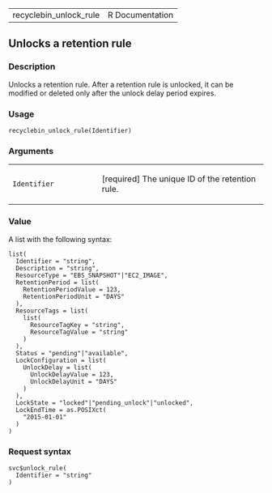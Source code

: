 <table style="width: 100%;">
<tbody>
<tr class="odd">
<td>recyclebin_unlock_rule</td>
<td style="text-align: right;">R Documentation</td>
</tr>
</tbody>
</table>

## Unlocks a retention rule

### Description

Unlocks a retention rule. After a retention rule is unlocked, it can be
modified or deleted only after the unlock delay period expires.

### Usage

    recyclebin_unlock_rule(Identifier)

### Arguments

<table>
<colgroup>
<col style="width: 35%" />
<col style="width: 65%" />
</colgroup>
<tbody>
<tr class="odd">
<td><code
id="recyclebin_unlock_rule_:_Identifier">Identifier</code></td>
<td><p>[required] The unique ID of the retention rule.</p></td>
</tr>
</tbody>
</table>

### Value

A list with the following syntax:

    list(
      Identifier = "string",
      Description = "string",
      ResourceType = "EBS_SNAPSHOT"|"EC2_IMAGE",
      RetentionPeriod = list(
        RetentionPeriodValue = 123,
        RetentionPeriodUnit = "DAYS"
      ),
      ResourceTags = list(
        list(
          ResourceTagKey = "string",
          ResourceTagValue = "string"
        )
      ),
      Status = "pending"|"available",
      LockConfiguration = list(
        UnlockDelay = list(
          UnlockDelayValue = 123,
          UnlockDelayUnit = "DAYS"
        )
      ),
      LockState = "locked"|"pending_unlock"|"unlocked",
      LockEndTime = as.POSIXct(
        "2015-01-01"
      )
    )

### Request syntax

    svc$unlock_rule(
      Identifier = "string"
    )
